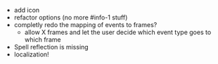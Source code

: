 - add icon
- refactor options (no more #info-1 stuff)
- completly redo the mapping of events to frames?
  - allow X frames and let the user decide which event type goes to which frame
- Spell reflection is missing
- localization!
